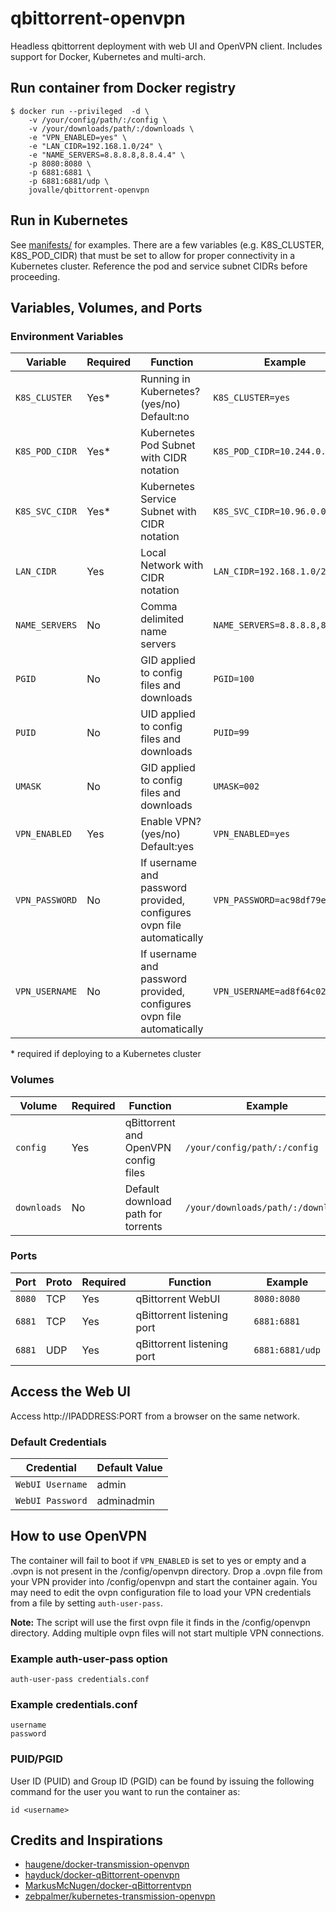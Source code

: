# qbittorrent-openvpn
Headless qbittorrent deployment with web UI and OpenVPN client. Includes support for Docker, Kubernetes and multi-arch.

## Run container from Docker registry
```
$ docker run --privileged  -d \
    -v /your/config/path/:/config \
    -v /your/downloads/path/:/downloads \
    -e "VPN_ENABLED=yes" \
    -e "LAN_CIDR=192.168.1.0/24" \
    -e "NAME_SERVERS=8.8.8.8,8.8.4.4" \
    -p 8080:8080 \
    -p 6881:6881 \
    -p 6881:6881/udp \
    jovalle/qbittorrent-openvpn
```

## Run in Kubernetes
See [manifests/](manifests/) for examples. There are a few variables (e.g. K8S_CLUSTER, K8S_POD_CIDR) that must be set to allow for proper connectivity in a Kubernetes cluster. Reference the pod and service subnet CIDRs before proceeding.

## Variables, Volumes, and Ports

### Environment Variables
| Variable | Required | Function | Example |
|----------|----------|----------|----------|
|`K8S_CLUSTER`| Yes* | Running in Kubernetes? (yes/no) Default:no|`K8S_CLUSTER=yes`|
|`K8S_POD_CIDR`| Yes* | Kubernetes Pod Subnet with CIDR notation |`K8S_POD_CIDR=10.244.0.0/16`|
|`K8S_SVC_CIDR`| Yes* | Kubernetes Service Subnet with CIDR notation |`K8S_SVC_CIDR=10.96.0.0/16`|
|`LAN_CIDR`| Yes | Local Network with CIDR notation |`LAN_CIDR=192.168.1.0/24`|
|`NAME_SERVERS`| No | Comma delimited name servers |`NAME_SERVERS=8.8.8.8,8.8.4.4`|
|`PGID`| No | GID applied to config files and downloads |`PGID=100`|
|`PUID`| No | UID applied to config files and downloads |`PUID=99`|
|`UMASK`| No | GID applied to config files and downloads |`UMASK=002`|
|`VPN_ENABLED`| Yes | Enable VPN? (yes/no) Default:yes|`VPN_ENABLED=yes`|
|`VPN_PASSWORD`| No | If username and password provided, configures ovpn file automatically |`VPN_PASSWORD=ac98df79ed7fb`|
|`VPN_USERNAME`| No | If username and password provided, configures ovpn file automatically |`VPN_USERNAME=ad8f64c02a2de`|

\* required if deploying to a Kubernetes cluster

### Volumes
| Volume | Required | Function | Example |
|----------|----------|----------|----------|
| `config` | Yes | qBittorrent and OpenVPN config files | `/your/config/path/:/config`|
| `downloads` | No | Default download path for torrents | `/your/downloads/path/:/downloads`|

### Ports
| Port | Proto | Required | Function | Example |
|----------|----------|----------|----------|----------|
| `8080` | TCP | Yes | qBittorrent WebUI | `8080:8080`|
| `6881` | TCP | Yes | qBittorrent listening port | `6881:6881`|
| `6881` | UDP | Yes | qBittorrent listening port | `6881:6881/udp`|

## Access the Web UI
Access http://IPADDRESS:PORT from a browser on the same network.

### Default Credentials
| Credential | Default Value |
|----------|----------|
|`WebUI Username`| admin |
|`WebUI Password`| adminadmin |

## How to use OpenVPN
The container will fail to boot if `VPN_ENABLED` is set to yes or empty and a .ovpn is not present in the /config/openvpn directory. Drop a .ovpn file from your VPN provider into /config/openvpn and start the container again. You may need to edit the ovpn configuration file to load your VPN credentials from a file by setting `auth-user-pass`.

**Note:** The script will use the first ovpn file it finds in the /config/openvpn directory. Adding multiple ovpn files will not start multiple VPN connections.

### Example auth-user-pass option
`auth-user-pass credentials.conf`

### Example credentials.conf
```
username
password
```

### PUID/PGID
User ID (PUID) and Group ID (PGID) can be found by issuing the following command for the user you want to run the container as:

```
id <username>
```

## Credits and Inspirations
- [haugene/docker-transmission-openvpn](https://github.com/haugene/docker-transmission-openvpn)
- [hayduck/docker-qBittorrent-openvpn](https://github.com/hayduck/docker-qBittorrent-openvpn)
- [MarkusMcNugen/docker-qBittorrentvpn](https://github.com/MarkusMcNugen/docker-qBittorrentvpn)
- [zebpalmer/kubernetes-transmission-openvpn](https://github.com/zebpalmer/kubernetes-transmission-openvpn)